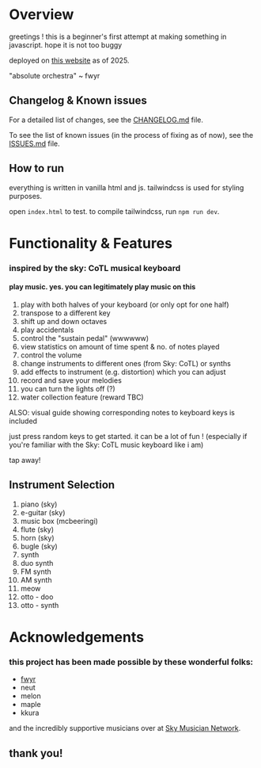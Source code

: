 # Overview
greetings ! this is a beginner's first attempt at making something in javascript. hope it is not too buggy

deployed on [this website](https://www.skysynth.space/) as of 2025.

"absolute orchestra" ~ fwyr

## Changelog & Known issues

For a detailed list of changes, see the [CHANGELOG.md](CHANGELOG.md) file.

To see the list of known issues (in the process of fixing as of now), see the [ISSUES.md](ISSUES.md) file.

## How to run
everything is written in vanilla html and js. tailwindcss is used for styling purposes.

open `index.html` to test. to compile tailwindcss, run `npm run dev`.

# Functionality & Features
### inspired by the sky: CoTL musical keyboard
#### play music. yes. you can legitimately play music on this

1. play with both halves of your keyboard (or only opt for one half)
2. transpose to a different key 
3. shift up and down octaves 
4. play accidentals
5. control the "sustain pedal" (wwwwww)
6. view statistics on amount of time spent & no. of notes played
7. control the volume
8. change instruments to different ones (from Sky: CoTL) or synths
9. add effects to instrument (e.g. distortion) which you can adjust
10. record and save your melodies
11. you can turn the lights off (?)
12. water collection feature (reward TBC)

ALSO: visual guide showing corresponding notes to keyboard keys is included

just press random keys to get started. it can be a lot of fun !
(especially if you're familiar with the Sky: CoTL music keyboard like i am)

tap away!


## Instrument Selection
1. piano (sky)
2. e-guitar (sky)
3. music box (mcbeeringi)
4. flute (sky)
5. horn (sky)
6. bugle (sky)
7. synth
8. duo synth
9. FM synth
10. AM synth
11. meow
12. otto - doo
13. otto - synth


# Acknowledgements

### this project has been made possible by these wonderful folks:
- [fwyr](https://github.com/fwyr)
- neut
- melon
- maple
- kkura

and the incredibly supportive musicians over at [Sky Musician Network](https://discord.gg/DsprQTfBVp).

## thank you!